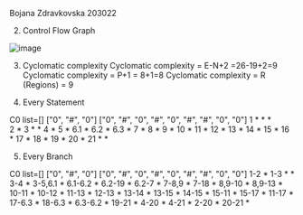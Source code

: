 Bojana Zdravkovska 203022

2. Control Flow Graph

![image](https://user-images.githubusercontent.com/102731411/171949201-6abf0b89-fcc7-4984-8d7f-62fa8b5d8034.png)


3. Cyclomatic complexity
 Cyclomatic complexity = E-N+2 =26-19+2=9
 Cyclomatic complexity = P+1  = 8+1=8
Cyclomatic complexity = R (Regions) = 9

4. Every Statement

C0     list=[]                  ["0", "#", "0"]          ["0", "#", "0", "#", "0", "#", "#", "0", "0"] 
1          *                          *                               *    
2          *
3                                     *                               *
4                                     *
5                                                                     *
6.1                                                                   *
6.2                                                                   *
6.3                                                                   *
7                                                                     *
8                                                                     *
9                                                                     *
10                                                                    *
11                                                                    *
12                                                                    *
13                                                                    *
14                                                                    *
15                                                                    *
16                                                                    *
17                                                                    *
18                                                                    *
19                                                                    *
20                                                                    *
21      *                               *

5. Every Branch


C0     list=[]                  ["0", "#", "0"]          ["0", "#", "0", "#", "0", "#", "#", "0", "0"] 
1-2      *
1-3                                   *                                     *
3-4                                   *
3-5,6.1                                                                     *
6.1-6.2                                                                     *
6.2-19                                                                      *
6.2-7                                                                       *
7-8,9                                                                       *
7-18                                                                        *
8,9-10                                                                      *
8,9-13                                                                      *
10-11                                                                       *
10-12                                                                       *
11-13                                                                       *
12-13                                                                       *
13-14                                                                       *
13-15                                                                       *
14-15                                                                       *
15-11                                                                       *
15-17                                                                       *
11-17                                                                       *
17-6.3                                                                      *
18-6.3                                                                      *
6.3-6.2                                                                     *
19-21                                                                       *
4-20                                  *
4-21                                  *
2-20       * 
20-21      *




